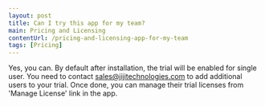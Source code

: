 ```yaml
---
layout: post
title: Can I try this app for my team?
main: Pricing and Licensing
contentUrl: /pricing-and-licensing-app-for-my-team
tags: [Pricing]
---
```

Yes, you can. By default after installation, the trial will be enabled for single user. You need to contact sales@jijitechnologies.com to add additional users to your trial. Once done, you can manage their trial licenses from 'Manage License' link in the app. 